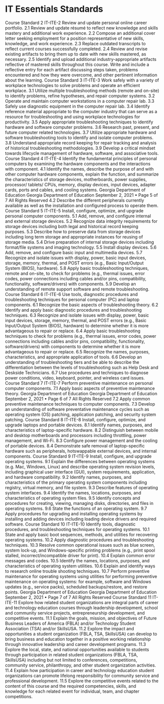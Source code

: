 # IT Essentials Standards
Course Standard 2
IT-ITE-2
Review and update personal online career portfolio.
2.1 Review and update résumé to reflect new knowledge and skills mastery and additional
work experience.
2.2 Compose an additional cover letter seeking employment for a position representative of
new skills, knowledge, and work experience.
2.3 Replace outdated transcripts to reflect current courses successfully completed.
2.4 Review and revise existing artifacts to bring them up to date with new skills mastered,
as necessary.
2.5 Identify and upload additional industry-appropriate artifacts reflective of mastered skills
throughout this course. Write and include a reflective entry for each artifact discussing
steps taken, problems encountered and how they were overcome, and other pertinent
information about the learning.
Course Standard 3
IT-ITE-3
Work safely with a variety of workplace technologies to solve problems and operate an
efficient workplace.
3.1 Utilize multiple troubleshooting methods (remote and on-site) to identify problems,
refine hypotheses, and repair computer systems.
3.2 Operate and maintain computer workstations in a computer repair lab.
3.3 Safely use diagnostic equipment in the computer repair lab.
3.4 Identify reference material appropriate to the computer industry that can serve as a
resource for troubleshooting and using workplace technologies for productivity.
3.5 Apply appropriate troubleshooting techniques to identify hardware and software
computer problems.
3.6 Research past, present, and future computer related technologies.
3.7 Utilize appropriate hardware and software troubleshooting tools to identify and isolate
computer problems.
3.8 Understand appropriate record keeping for repair tracking and analysis of historical
troubleshooting methodologies.
3.9 Develop a critical mindset towards lifecycle management of hardware, software, and
associative tools.
Course Standard 4
IT-ITE-4
Identify the fundamental principles of personal computers by examining the hardware
components and the interactions with component.
4.1 Identify the names, describe the purpose of and with other computer hardware
components, explain the function, and summarize the characteristics of storage
devices, motherboards, power supplies, processor/ tablets/ CPUs, memory, display
devices, input devices, adapter cards, ports and cables, and cooling systems. 
Georgia Department of Education
Georgia Department of Education
September 2, 2021 • Page 5 of 7
All Rights Reserved
4.2 Describe the different peripherals currently available as well as the installation and
configured process to operate them.
Course Standard 5
IT-ITE-5
Install, configure, optimize, and upgrade personal computer components.
5.1 Add, remove, and configure internal and external storage devices.
5.2 Recognize data integrity requirements for storage devices including both legal and
historical record keeping purposes.
5.3 Describe how to preserve data from storage devices including long term storage and
appropriate instances for reusing of storage media.
5.4 Drive preparation of internal storage devices including format/file systems and imaging
technology.
5.5 Install display devices.
5.6 Add, remove, and configure basic input and multimedia devices.
5.7 Recognize and isolate issues with display, power, basic input devices, storage,
memory, thermal, and POST errors (e.g., Basic Input/Output System (BIOS),
hardware).
5.8 Apply basic troubleshooting techniques, remote and on-site, to check for problems
(e.g., thermal issues, error codes, power connections including cables and/or pins,
compatibility, functionality, software/drivers) with components.
5.9 Develop an understanding of remote support software and remote troubleshooting.
Course Standard 6
IT-ITE-6
Use tools, diagnostic procedures and troubleshooting techniques for personal
computer (PC) and laptop components.
6.1 Recognize the basic aspects of troubleshooting theory.
6.2 Identify and apply basic diagnostic procedures and troubleshooting techniques.
6.3 Recognize and isolate issues with display, power, basic input devices, storage,
memory, thermal, and POST errors (e.g., Basic Input/Output System (BIOS), hardware)
to determine whether it is more advantageous to repair or replace.
6.4 Apply basic troubleshooting techniques to check for problems (e.g., thermal issues,
error codes, power connections including cables and/or pins, compatibility, functionality,
software/drivers) with components to determine whether it is more advantageous to
repair or replace.
6.5 Recognize the names, purposes, characteristics, and appropriate application of tools.
6.6 Develop an understanding of troubleshooting tiers and be able to describe the
differentiation between the levels of troubleshooting such as Help Desk and Deskside
Technicians.
6.7 Use procedures and techniques to diagnose power conditions, video, keyboard, pointer,
and wireless card issues.
Course Standard 7
IT-ITE-7
Perform preventive maintenance on personal computer components.
7.1 Apply basic aspects of preventive maintenance theory. 
Georgia Department of Education
Georgia Department of Education
September 2, 2021 • Page 6 of 7
All Rights Reserved
7.2 Apply common preventive maintenance techniques to computer components.
7.3 Develop an understanding of software preventative maintenance cycles such as
operating system (OS) patching, application patching, and security system patching.
Course Standard 8
IT-ITE-8
Install, configure, optimize, and upgrade laptops and portable devices.
8.1 Identify names, purposes, and characteristics of laptop-specific hardware.
8.2 Distinguish between mobile and desktop motherboards and processors including
throttling, power management, and Wi-Fi.
8.3 Configure power management and the cooling of portable devices.
8.4 Demonstrate safe removal of laptop-specific hardware such as peripherals, hotswappable external devices, and internal components.
Course Standard 9
IT-ITE-9
Install, configure, and upgrade operating systems.
9.1 Explain the differences between operating systems (e.g. Mac, Windows, Linux) and
describe operating system revision levels, including graphical user interface (GUI),
system requirements, application, and hardware compatibility.
9.2 Identify names, purposes, and characteristics of the primary operating system
components including registry, virtual memory, and file system.
9.3 Describe features of operating system interfaces.
9.4 Identify the names, locations, purposes, and characteristics of operating system files.
9.5 Identify concepts and procedures for creating, viewing, managing disks, directories, and
files in operating systems.
9.6 State the functions of an operating system.
9.7 Apply procedures for upgrading and installing operating systems by installing and
adding devices including loading device drivers and required software.
Course Standard 10
IT-ITE-10
Identify tools, diagnostic procedures, and troubleshooting techniques for operating
systems.
10.1 State and apply basic boot sequences, methods, and utilities for recovering operating
systems.
10.2 Apply diagnostic procedures and troubleshooting techniques.
10.3 Resolve common operational issues such as blue screen, system lock-up, and
Windows-specific printing problems (e.g., print spool stalled, incorrect/incompatible
driver for print).
10.4 Explain common error messages and codes.
10.5 Identify the names, locations, purposes, and characteristics of operating system
utilities.
10.6 Explain and identify ways to research online trouble shooting techniques.
10.7 Perform preventive maintenance for operating systems using utilities for performing
preventive maintenance on operating systems: for example, software and Windows
updates (e.g., service packs), scheduled backups/restore, and restore points.
Georgia Department of Education
Georgia Department of Education
September 2, 2021 • Page 7 of 7
All Rights Reserved
Course Standard 11
IT-ITE-11
Explore how related student organizations are integral parts of career and technology
education courses through leadership development, school and community service
projects, entrepreneurship development, and competitive events.
11.1 Explain the goals, mission, and objectives of Future Business Leaders of America
(FBLA) and/or Technology Student Association (TSA) and/or SkillsUSA.
11.2 Explore the impact and opportunities a student organization (FBLA, TSA, SkillsUSA)
can develop to bring business and education together in a positive working relationship
through innovative leadership and career development programs.
11.3 Explore the local, state, and national opportunities available to students through
participation in related student organizations (FBLA, TSA, SkillsUSA) including but not
limited to conferences, competitions, community service, philanthropy, and other student
organization activities.
11.4 Explain how participation in career and technology education student organizations can
promote lifelong responsibility for community service and professional development.
11.5 Explore the competitive events related to the content of this course and the required
competencies, skills, and knowledge for each related event for individual, team, and
chapter competitions.
